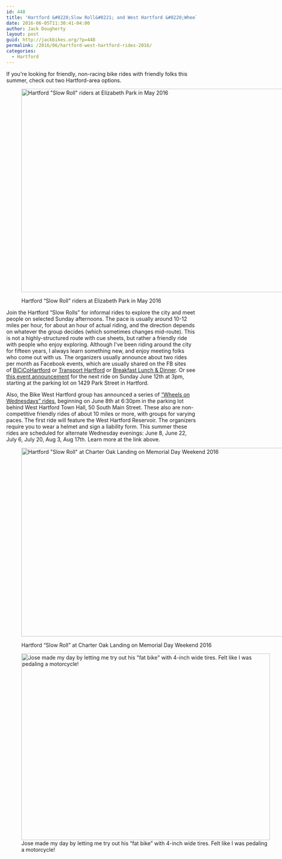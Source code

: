 ```yaml
---
id: 448
title: 'Hartford &#8220;Slow Roll&#8221; and West Hartford &#8220;Wheels&#8221; Rides'
date: 2016-06-05T11:30:41-04:00
author: Jack Dougherty
layout: post
guid: http://jackbikes.org/?p=448
permalink: /2016/06/hartford-west-hartford-rides-2016/
categories:
  - Hartford
---
```

If you're looking for friendly, non-racing bike rides with friendly folks this summer, check out two Hartford-area options.<figure id="attachment_449" aria-describedby="caption-attachment-449" style="width: 960px" class="wp-caption aligncenter">

[<img class="size-full wp-image-449" src="http://jackbikes.org/wp-content/uploads/2016/06/2016-05-15-slow-roll-ElizabethPark.jpg" alt="Hartford &quot;Slow Roll&quot; riders at Elizabeth Park in May 2016" width="960" height="540" srcset="https://jackbikes.org/wp-content/uploads/2016/06/2016-05-15-slow-roll-ElizabethPark.jpg 960w, https://jackbikes.org/wp-content/uploads/2016/06/2016-05-15-slow-roll-ElizabethPark-300x169.jpg 300w, https://jackbikes.org/wp-content/uploads/2016/06/2016-05-15-slow-roll-ElizabethPark-768x432.jpg 768w" sizes="(max-width: 960px) 100vw, 960px" />](http://jackbikes.org/wp-content/uploads/2016/06/2016-05-15-slow-roll-ElizabethPark.jpg)<figcaption id="caption-attachment-449" class="wp-caption-text">Hartford &#8220;Slow Roll&#8221; riders at Elizabeth Park in May 2016</figcaption></figure> 

Join the Hartford &#8220;Slow Rolls&#8221; for informal rides to explore the city and meet people on selected Sunday afternoons. The pace is usually around 10-12 miles per hour, for about an hour of actual riding, and the direction depends on whatever the group decides (which sometimes changes mid-route). This is not a highly-structured route with cue sheets, but rather a friendly ride with people who enjoy exploring. Although I've been riding around the city for fifteen years, I always learn something new, and enjoy meeting folks who come out with us. The organizers usually announce about two rides per month as Facebook events, which are usually shared on the FB sites of [BiCiCoHartford](https://www.facebook.com/BiCiCoHartford/) or [Transport Hartford](https://www.facebook.com/groups/491115301016844/) or [Breakfast Lunch & Dinner](https://www.facebook.com/breakfastxlunchxdinner/). Or see [this event announcement](https://www.facebook.com/events/1921841008042291) for the next ride on Sunday June 12th at 3pm, starting at the parking lot on 1429 Park Street in Hartford.

Also, the Bike West Hartford group has announced a series of [&#8220;Wheels on Wednesdays&#8221; rides](http://www.bikewesthartford.org/info), beginning on June 8th at 6:30pm in the parking lot behind West Hartford Town Hall, 50 South Main Street. These also are non-competitive friendly rides of about 10 miles or more, with groups for varying paces. The first ride will feature the West Hartford Reservoir. The organizers require you to wear a helmet and sign a liability form. This summer these rides are scheduled for alternate Wednesday evenings: June 8, June 22, July 6, July 20, Aug 3, Aug 17th. Learn more at the link above.<figure id="attachment_450" aria-describedby="caption-attachment-450" style="width: 904px" class="wp-caption aligncenter">

[<img class="size-full wp-image-450" src="http://jackbikes.org/wp-content/uploads/2016/06/2016-05-29-Slow-Roll-CharterOakLanding.jpg" alt="Hartford &quot;Slow Roll&quot; at Charter Oak Landing on Memorial Day Weekend 2016" width="904" height="501" srcset="https://jackbikes.org/wp-content/uploads/2016/06/2016-05-29-Slow-Roll-CharterOakLanding.jpg 904w, https://jackbikes.org/wp-content/uploads/2016/06/2016-05-29-Slow-Roll-CharterOakLanding-300x166.jpg 300w, https://jackbikes.org/wp-content/uploads/2016/06/2016-05-29-Slow-Roll-CharterOakLanding-768x426.jpg 768w" sizes="(max-width: 904px) 100vw, 904px" />](http://jackbikes.org/wp-content/uploads/2016/06/2016-05-29-Slow-Roll-CharterOakLanding.jpg)<figcaption id="caption-attachment-450" class="wp-caption-text">Hartford &#8220;Slow Roll&#8221; at Charter Oak Landing on Memorial Day Weekend 2016</figcaption></figure> <figure id="attachment_451" aria-describedby="caption-attachment-451" style="width: 660px" class="wp-caption aligncenter">[<img class="size-large wp-image-451" src="http://jackbikes.org/wp-content/uploads/2016/06/2016-05-29-Jose-Big-Bird2-1024x768.jpg" alt="Jose made my day by letting me try out his &quot;fat bike&quot; with 4-inch wide tires. Felt like I was pedaling a motorcycle!" width="660" height="495" srcset="https://jackbikes.org/wp-content/uploads/2016/06/2016-05-29-Jose-Big-Bird2-1024x768.jpg 1024w, https://jackbikes.org/wp-content/uploads/2016/06/2016-05-29-Jose-Big-Bird2-300x225.jpg 300w, https://jackbikes.org/wp-content/uploads/2016/06/2016-05-29-Jose-Big-Bird2-768x576.jpg 768w" sizes="(max-width: 660px) 100vw, 660px" />](http://jackbikes.org/wp-content/uploads/2016/06/2016-05-29-Jose-Big-Bird2.jpg)<figcaption id="caption-attachment-451" class="wp-caption-text">Jose made my day by letting me try out his &#8220;fat bike&#8221; with 4-inch wide tires. Felt like I was pedaling a motorcycle!</figcaption></figure> 

&nbsp;